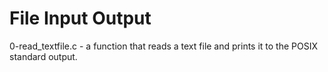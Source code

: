 # File Input Output
0-read_textfile.c - a function that reads a text file and prints it to the POSIX standard output.

